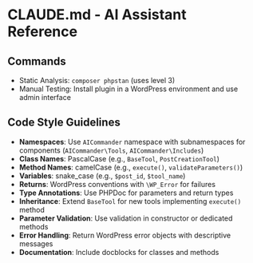 # CLAUDE.md - AI Assistant Reference

## Commands
- Static Analysis: `composer phpstan` (uses level 3)
- Manual Testing: Install plugin in a WordPress environment and use admin interface

## Code Style Guidelines
- **Namespaces**: Use `AICommander` namespace with subnamespaces for components (`AICommander\Tools`, `AICommander\Includes`)
- **Class Names**: PascalCase (e.g., `BaseTool`, `PostCreationTool`)
- **Method Names**: camelCase (e.g., `execute()`, `validateParameters()`)
- **Variables**: snake_case (e.g., `$post_id`, `$tool_name`)
- **Returns**: WordPress conventions with `\WP_Error` for failures
- **Type Annotations**: Use PHPDoc for parameters and return types
- **Inheritance**: Extend `BaseTool` for new tools implementing `execute()` method
- **Parameter Validation**: Use validation in constructor or dedicated methods
- **Error Handling**: Return WordPress error objects with descriptive messages
- **Documentation**: Include docblocks for classes and methods